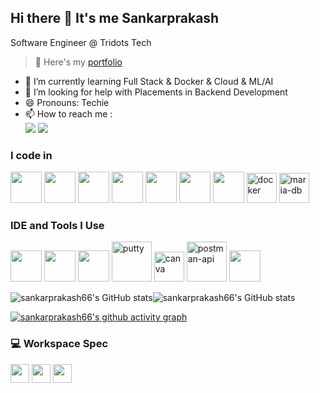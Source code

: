## Hi there 👋 It's me Sankarprakash

Software Engineer @ Tridots Tech
> 🔭 Here's my [portfolio](http://myid.epizy.com)               

- 🌱 I’m currently learning Full Stack & Docker & Cloud & ML/AI
- 🤔 I’m looking for help with Placements in Backend Development
- 😄 Pronouns: Techie
- 📫 How to reach me :
<br /> [<img src="https://img.shields.io/badge/Twitter-1DA1F2?style=for-the-badge&logo=twitter&logoColor=white" />](https://twitter.com/SankarPrakash66) [<img src="https://img.shields.io/badge/LinkedIn-0077B5?style=for-the-badge&logo=linkedin&logoColor=white" />](https://www.linkedin.com/in/sankar-prakash-62456024a/)


### I code in
<img height="50" width="50" src="https://img.icons8.com/color/48/000000/python.png" /> <img height="50" width="50" src="https://img.icons8.com/color/48/000000/c-plus-plus-logo.png" /> <img height="50" width="50" src="https://img.icons8.com/color/48/000000/html-5.png" /> <img height="50" width="50" src="https://img.icons8.com/color/48/000000/css3.png" /> <img height="50" width="50" src="https://img.icons8.com/color/48/000000/bootstrap.png" />
<img height="50" width="50" src="https://img.icons8.com/color/48/000000/javascript.png"/> <img height="50" width="50" src="https://img.icons8.com/color/48/000000/mysql-logo.png"/> <img width="48" height="48" src="https://img.icons8.com/fluency/48/docker.png" alt="docker"/> <img width="48" height="48" src="https://img.icons8.com/color/48/maria-db.png" alt="maria-db"/>

### IDE and Tools I Use
<img height="50" width="50" src="https://img.icons8.com/color/48/000000/visual-studio-code-2019.png"/> <img height="50" width="50" src="https://img.icons8.com/color/48/000000/pycharm.png"/> <img height="50" width="50" src="https://img.icons8.com/color/50/000000/git.png"/> <img width="64" height="64" src="https://img.icons8.com/dusk/64/putty.png" alt="putty"/> <img width="48" height="48" src="https://img.icons8.com/fluency/48/canva.png" alt="canva"/> <img width="64" height="64" src="https://img.icons8.com/dusk/64/postman-api.png" alt="postman-api"/> <img height="50" width="50" src="https://img.icons8.com/color/48/000000/figma--v1.png"/>

![sankarprakash66's GitHub stats](https://github-readme-stats.vercel.app/api?username=sankarprakash66&theme=dark&show_icons=true&&hide=issues,contribs)![sankarprakash66's GitHub stats](https://github-readme-stats.vercel.app/api/top-langs/?username=sankarprakash66&theme=blue-green)

[![sankarprakash66's github activity graph](https://github-readme-activity-graph.vercel.app/graph?username=sankarprakash66&bg_color=000000&color=ffffff&line=51f565&point=ffffff&area=true&hide_border=true)](https://github.com/ashutosh00710/github-readme-activity-graph)


### 💻 Workspace Spec
<img height="30" src="https://img.shields.io/badge/Lenovo-Ideapad_320S-ED1C24?style=for-the-badge"/> <img height="30" src="https://img.shields.io/badge/NVIDIA-GeForce_920MX-76B900?style=for-the-badge&logo=nvidia&logoColor=white"/>  <img height="30" src="https://img.shields.io/badge/Intel®-i3_7100U-ED1C24?style=for-the-badge"/> 
